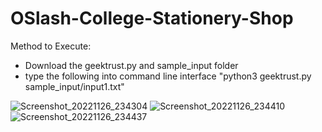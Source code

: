 # OSlash-College-Stationery-Shop

Method to Execute:
- Download the geektrust.py and sample_input folder
- type the following into command line interface "python3 geektrust.py sample_input/input1.txt"

![Screenshot_20221126_234304](https://user-images.githubusercontent.com/77713617/204103139-1b4ae4f1-dac2-414a-9a84-e926e62c3976.png)
![Screenshot_20221126_234410](https://user-images.githubusercontent.com/77713617/204103169-75230693-7b78-486c-bced-ce6d7e2d2e67.png)
![Screenshot_20221126_234437](https://user-images.githubusercontent.com/77713617/204103177-19114286-60b8-4928-baf9-17943ea85b87.png)
